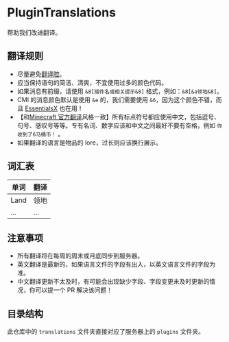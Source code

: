 # PluginTranslations

帮助我们改进翻译。

## 翻译规则

- 尽量避免[翻译腔](https://zh.wikipedia.org/wiki/Wikipedia:%E7%BF%BB%E8%AF%91%E8%85%94)。
- 应当保持语句的简洁、清爽，不宜使用过多的颜色代码。
- 如果消息有前缀，请使用 `&8[插件名或相关提示&8]` 格式，例如：`&8[&a领地&8]`。
- CMI 的消息颜色默认是使用 `&e` 的，我们需要使用 `&6`，因为这个颜色不错，而且 [EssentialsX](https://essentialsx.net/) 也在用！
- 【和[Minecraft 官方翻译](https://crowdin.com/editor/minecraft/10038/enus-zhcn?view=comfortable&filter=basic&value=0)风格一致】所有标点符号都应使用中文，包括逗号、句号、感叹号等等。专有名词、数字应该和中文之间最好不要有空格，例如 `你收到了6马桶币！` 。
- 如果翻译的语言是物品的 lore，过长则应该换行展示。

## 词汇表

| 单词 | 翻译 |
| ---- | ---- |
| Land | 领地 |
| ...  | ...  |

## 注意事项

- 所有翻译将在每周的周末或月底同步到服务器。
- 英文翻译是最新的，如果语言文件的字段有出入，以英文语言文件的字段为准。
- 中文翻译更新不太及时，有可能会出现缺少字段、字段变更未及时更新的情况，你可以提一个 PR 解决该问题！

## 目录结构

此仓库中的 `translations` 文件夹直接对应了服务器上的 `plugins` 文件夹。
